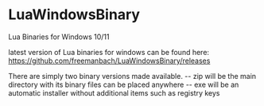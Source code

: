 # LuaWindowsBinary
Lua Binaries for Windows 10/11

latest version of Lua binaries for windows can be found here:
https://github.com/freemanbach/LuaWindowsBinary/releases

There are simply two binary versions made available.
-- zip will be the main directory with its binary files can be placed anywhere
-- exe will be an automatic installer without additional items such as registry keys